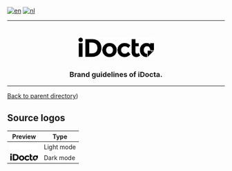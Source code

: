 [![en](https://img.shields.io/badge/lang-en-red.svg)](https://github.com/iDocta/brand-guide/blob/main/logo/source/README.md)
[![nl](https://img.shields.io/badge/lang-nl-green.svg)](https://github.com/iDocta/brand-guide/blob/main/logo/source/README.nl.md)

---

<h1 align="center">
    <a href="https://www.idocta.be">    
        <picture>
            <source media="(prefers-color-scheme: dark)" srcset="https://raw.githubusercontent.com/iDocta/brand-guide/main/logo/source/white.svg">
            <source media="(prefers-color-scheme: light)" srcset="https://raw.githubusercontent.com/iDocta/brand-guide/main/logo/source/black.svg">
            <img width="175px" alt="Shows a black logo in light color mode and a white one in dark color mode." src="https://raw.githubusercontent.com/iDocta/brand-guide/main/logo/source/black.svg">
        </picture>
    </a> 
</h1>
 
<h3 align="center">Brand guidelines of iDocta.</h3>

---

[Back to parent directory](../README.md))

## Source logos

| Preview                                                                                              | Type       |
| ---------------------------------------------------------------------------------------------------- | ---------- |
| <img src='https://github.com/iDocta/brand-guide/blob/main/logo/source/white.svg' width='64' alt=''/> | Light mode |
| <img src='https://github.com/iDocta/brand-guide/blob/main/logo/source/black.svg' width='64' alt=''/> | Dark mode  |